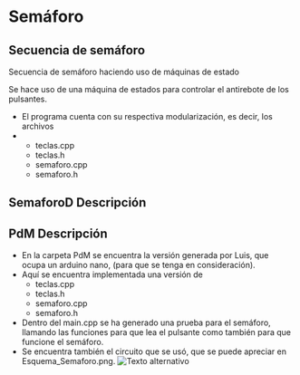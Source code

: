 # Semáforo 
## Secuencia de semáforo
Secuencia de semáforo haciendo uso de máquinas de estado

Se hace uso de una máquina de estados para controlar el antirebote de los pulsantes.
- El programa cuenta con su respectiva modularización, es decir, los archivos
- - teclas.cpp
  - teclas.h
  - semaforo.cpp
  - semaforo.h
## SemaforoD Descripción

## PdM Descripción
- En la carpeta PdM se encuentra la versión generada por Luis, que ocupa un arduino nano, (para que se tenga en consideración). 
- Aquí se encuentra implementada una versión de
  - teclas.cpp
  - teclas.h
  - semaforo.cpp
  - semaforo.h
- Dentro del main.cpp se ha generado una prueba para el semáforo, llamando las funciones para que lea el pulsante como también para que funcione el semáforo.
- Se encuentra también el circuito que se usó, que se puede apreciar en Esquema_Semaforo.png.
![Texto alternativo](semaforo/Esquema_Semaforo.png)
